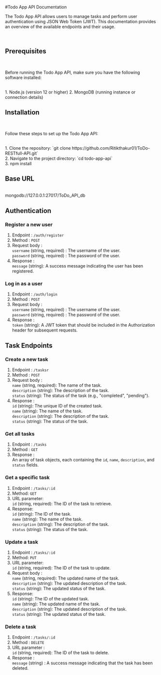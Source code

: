 #Todo App API Documentation
<br/>
<p>The Todo App API allows users to manage tasks and perform user authentication using JSON Web Token (JWT). This documentation provides an overview of the available endpoints and their usage.</p>
<br/>

<h2>Prerequisites</h2><br/>
<p>Before running the Todo App API, make sure you have the following software installed:</p>
  <br/>
   1. Node.js (version 12 or higher)
   2. MongoDB (running instance or connection details)

<br/>

<h2>Installation</h2><br/>
<p>Follow these steps to set up the Todo App API:</p>
   <br/>
   1. Clone the repository: `git clone https://github.com/Ritikthakur01/ToDo-RESTfull-API.git`
   <br/>
   2. Navigate to the project directory: `cd todo-app-api`
   <br/>
   3. npm install
  

<h2>Base URL</h2><br/>
<a>mongodb://127.0.0.1:27017/ToDo_API_db</a>

<h2>Authentication</h2>
 <h3>Register a new user</h3>
  
  1. Endpoint : `/auth/register`
  2. Method : `POST`
  3. Request body : 
          <br/>
          `username` (string, required) : The username of the user.
          <br/>
          `password` (string, required) : The password of the user.
  4. Response :
          <br/>
          `message` (string): A success message indicating the user has been registered.
 

 <h3>Log in as a user</h3>
 
  1. Endpoint : `/auth/login`
  2. Method : `POST`
  3. Request body : 
          <br/>
          `username` (string, required) : The username of the user.
          <br/>
          `password` (string, required) : The password of the user.
  4. Response :
          <br/>
          `token` (string): A JWT token that should be included in the Authorization header for subsequent requests.
          
          
 <h2>Task Endpoints</h2>
 <h3>Create a new task</h3>
  
  1. Endpoint : `/tasksr`
  2. Method : `POST`
  3. Request body : 
          <br/>
          `name` (string, required): The name of the task.
          <br/>
          `description` (string): The description of the task.
          <br/>
          `status` (string): The status of the task (e.g., "completed", "pending").
  4. Response :
          <br/>
          `id` (string): The unique ID of the created task.
          <br/>
          `name` (string): The name of the task.
          <br/>
          `description` (string): The description of the task.
          <br/>
          `status` (string): The status of the task.
 

 <h3>Get all tasks</h3>
 
  1. Endpoint : `/tasks`
  2. Method : `GET`
  3. Response :
          <br/>
         An array of task objects, each containing the `id`, `name`, `description`, and `status` fields.
   
  
 <h3>Get a specific task</h3>
 
 1. Endpoint : `/tasks/:id`
 2. Method: `GET`
 3. URL parameter:
         <br/>
        `id` (string, required): The ID of the task to retrieve.
 4. Response:
      <br/>
       `id` (string): The ID of the task.
      <br/>
       `name` (string): The name of the task.
      <br/>
       `description` (string): The description of the task.
      <br/>
       `status` (string): The status of the task.
       
       
 <h3>Update a task</h3>
 
  1. Endpoint : `/tasks/:id`
  2. Method: `PUT`
  3. URL parameter:
         <br/>
        `id` (string, required): The ID of the task to update.
  4. Request body : 
          <br/>
          `name` (string, required): The updated name of the task.
          <br/>
          `description` (string): The updated description of the task.
          <br/>
          `status` (string): The updated status of the task.
  5. Response:
      <br/>
       `id` (string): The ID of the updated task.
      <br/>
       `name` (string): The updated name of the task.
      <br/>
       `description` (string): The updated description of the task.
      <br/>
       `status` (string): The updated status of the task.
       
       
 <h3>Delete a task</h3>
  
  1. Endpoint : `/tasks/:id`
  2. Method : `DELETE`
  3. URL parameter :
         <br/>
        `id` (string, required): The ID of the task to delete.
  4. Response :
       <br/>
      `message` (string) : A success message indicating that the task has been deleted.


  




